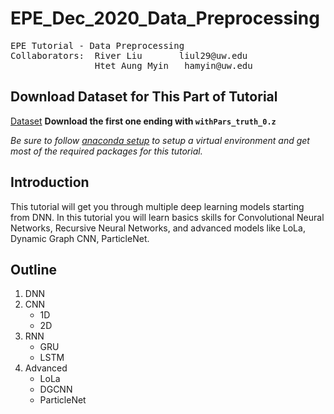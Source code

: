 # EPE_Dec_2020_Data_Preprocessing

<pre>
EPE Tutorial - Data Preprocessing
Collaborators:  River Liu       liul29@uw.edu
                Htet Aung Myin   hamyin@uw.edu
</pre>

## Download Dataset for This Part of Tutorial 

[Dataset](https://cernbox.cern.ch/index.php/s/AgzB93y3ac0yuId?path=%2Ffixed)
**Download the first one ending with `withPars_truth_0.z`**

*Be sure to follow [anaconda setup](https://github.com/451488975/Anaconda_Setup) to setup a virtual environment and get most of the required packages for this tutorial.*


## Introduction
This tutorial will get you through multiple deep learning models starting from DNN. In this tutorial you will learn basics skills for Convolutional Neural Networks, Recursive Neural Networks, and advanced models like LoLa, Dynamic Graph CNN, ParticleNet.

## Outline
1. DNN
2. CNN
    + 1D
    + 2D
3. RNN
    + GRU
    + LSTM
4. Advanced
    + LoLa
    + DGCNN
    + ParticleNet
